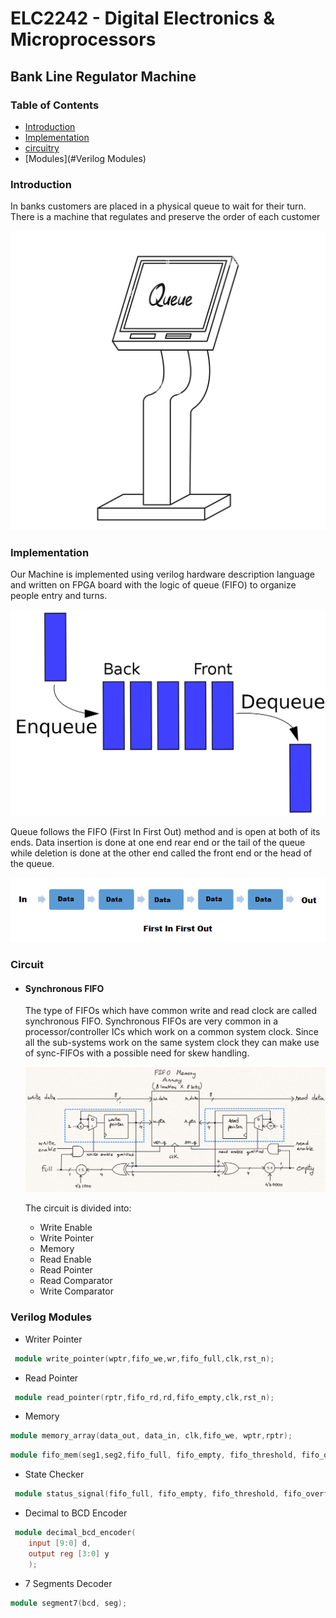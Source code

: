 # ELC2242 - Digital Electronics & Microprocessors
## Bank Line Regulator Machine  

### Table of Contents
- [Introduction](#Introduction)  
- [Implementation](#Implementation) 
- [circuitry](#Circuit)
- [Modules](#Verilog Modules)

  
### Introduction
In banks customers are placed in a physical queue to wait for their turn.
There is a machine that regulates and preserve the order of each customer

![img.png](assets/img0.png)

### Implementation
Our Machine is implemented using verilog hardware description language and written on FPGA board with the logic of queue
(FIFO) to organize people entry and turns.

![img.png](assets/img.png)

Queue follows the FIFO (First In First Out) method and is open at both of its ends. Data insertion is done at one end 
rear end or the tail of the queue while deletion is done at the other end called the front end or the head of the queue. 

![img.png](assets/img2.png)

### Circuit

- #### Synchronous FIFO
    
    The type of FIFOs which have common write and read clock are called synchronous FIFO. Synchronous 
    FIFOs are very common in a processor/controller ICs which work on a common system clock. Since all the sub-systems work
    on the same system clock they can make use of sync-FIFOs with a possible need for skew handling.

    ![img.png](assets/cir.png)

    The circuit is divided into:
  - Write Enable
  - Write Pointer
  - Memory
  - Read Enable
  - Read Pointer
  - Read Comparator
  - Write Comparator

### Verilog Modules

- Writer Pointer

```verilog
 module write_pointer(wptr,fifo_we,wr,fifo_full,clk,rst_n);  
```

- Read Pointer

```verilog
 module read_pointer(rptr,fifo_rd,rd,fifo_empty,clk,rst_n);  
```
- Memory

```verilog
module memory_array(data_out, data_in, clk,fifo_we, wptr,rptr); 
```

```verilog
module fifo_mem(seg1,seg2,fifo_full, fifo_empty, fifo_threshold, fifo_overflow, fifo_underflow,clk, rst_n, wr, rd, data_in,input1,input2); 
 ```

- State Checker
```verilog
 module status_signal(fifo_full, fifo_empty, fifo_threshold, fifo_overflow, fifo_underflow, wr, rd, fifo_we, fifo_rd, wptr,rptr,clk,rst_n);  
```

- Decimal to BCD Encoder
```verilog
 module decimal_bcd_encoder(
    input [9:0] d,
    output reg [3:0] y
    );
```

- 7 Segments Decoder
```verilog
module segment7(bcd, seg);
```